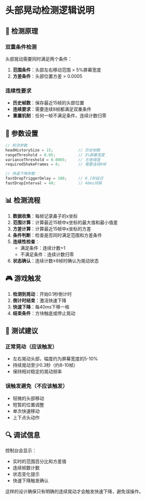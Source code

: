 # 头部晃动检测逻辑说明

## 🎯 检测原理

### 双重条件检测
头部晃动需要同时满足两个条件：
1. **范围条件**：头部左右移动范围 > 5%屏幕宽度
2. **方差条件**：头部位置方差 > 0.0005

### 连续性要求
- **历史帧数**：保存最近15帧的头部位置
- **连续要求**：需要连续8帧都满足双重条件
- **重置机制**：任何一帧不满足条件，连续计数归零

## 🔧 参数设置

```javascript
// 检测参数
headHistorySize = 15;           // 历史帧数
rangeThreshold = 0.05;          // 5%屏幕宽度
varianceThreshold = 0.0005;     // 方差阈值
requiredShakeFrames = 8;        // 需要连续8帧

// 快速下降参数
fastDropTriggerDelay = 100;     // 0.1秒延迟
fastDropInterval = 40;          // 40ms间隔
```

## 📊 检测流程

1. **数据收集**：每帧记录鼻子的x坐标
2. **范围计算**：计算最近15帧中x坐标的最大值和最小值差
3. **方差计算**：计算最近15帧中x坐标的方差
4. **条件判断**：检查是否同时满足范围和方差条件
5. **连续性检查**：
   - 满足条件：连续计数+1
   - 不满足条件：连续计数归零
6. **状态确认**：连续计数≥8帧时确认为晃动状态

## 🎮 游戏触发

1. **检测到晃动**：开始0.1秒倒计时
2. **倒计时结束**：激活快速下降
3. **快速下降**：每40ms下移一格
4. **结束条件**：方块触底或停止晃动

## 🧪 测试建议

### 正常晃动（应该触发）
- 左右晃动头部，幅度约为屏幕宽度的5-10%
- 持续晃动至少0.3秒（约8-10帧）
- 保持相对稳定的晃动频率

### 误触发避免（不应该触发）
- 轻微的头部移动
- 短暂的位置调整
- 单次快速移动
- 上下点头动作

## 🔍 调试信息

控制台会显示：
- 实时的范围百分比和方差值
- 连续帧数计数
- 状态变化提示
- 快速下降触发确认

这样的设计确保只有明确的连续晃动才会触发快速下降，避免误操作。